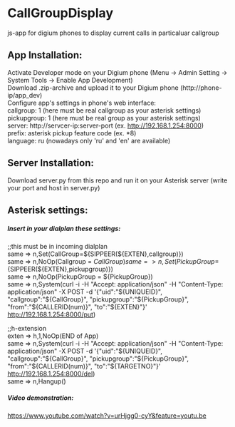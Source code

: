 # CallGroupDisplay  

js-app for digium phones to display current calls in particaluar callgroup

## App Installation:

Activate Developer mode on your Digium phone (Menu -> Admin Setting -> System Tools -> Enable App Development)  
Download .zip-archive and upload it to your Digium phone (http://phone-ip/app_dev)  
Configure app's settings in phone's web interface:  
callgroup: 1 (here must be real callgroup as your asterisk settings)    
pickupgroup: 1 (here must be real group as your asterisk settings)  
server: http://servcer-ip:server-port (ex. http://192.168.1.254:8000)  
prefix: asterisk pickup feature code (ex. *8)  
language: ru (nowadays only 'ru' and 'en' are available)  

## Server Installation:

Download server.py from this repo and run it on your Asterisk server (write your port and host in server.py)  

## Asterisk settings:  

##### Insert in your dialplan these settings:  

;;this must be in incoming dialplan  
same => n,Set(CallGroup=${SIPPEER(${EXTEN},callgroup)})  
same => n,NoOp(Callgroup = ${CallGroup})  
same => n,Set(PickupGroup=${SIPPEER(${EXTEN},pickupgroup)})  
same => n,NoOp(PickupGroup = ${PickupGroup})  
same => n,System(curl -i -H "Accept: application/json" -H "Content-Type: application/json" -X POST -d '{"uid":"${UNIQUEID}", "callgroup":"${CallGroup}", "pickupgroup":"${PickupGroup}", "from":"${CALLERID(num)}", "to":"${EXTEN}"}' http://192.168.1.254:8000/put)  

;;h-extension  
exten => h,1,NoOp(END of App)  
same => n,System(curl -i -H "Accept: application/json" -H "Content-Type: application/json" -X POST -d '{"uid":"${UNIQUEID}", "callgroup":"${CallGroup}", "pickupgroup":"${PickupGroup}", "from":"${CALLERID(num)}", "to":"${TARGETNO}"}' http://192.168.1.254:8000/del)  
same => n,Hangup()  

##### Video demonstration:  
https://www.youtube.com/watch?v=urHjgg0-cyY&feature=youtu.be


